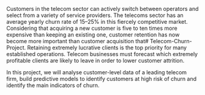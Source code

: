 Customers in the telecom sector can actively switch between operators and select from a variety of service providers. The telecoms sector has an average yearly churn rate of 15–25% in this fiercely competitive market. Considering that acquiring a new customer is five to ten times more expensive than keeping an existing one, customer retention has now become more important than customer acquisition that# Telecom-Churn-Project. Retaining extremely lucrative clients is the top priority for many established operations. Telecom businesses must forecast which extremely profitable clients are likely to leave in order to lower customer attrition.

In this project, we will analyse customer-level data of a leading telecom firm, build predictive models to identify customers at high risk of churn and identify the main indicators of churn.

